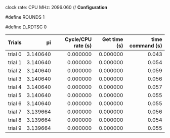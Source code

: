 clock rate:
CPU MHz:             2096.060
// **Configuration**

#define ROUNDS 1

#define D_RDTSC 0

| Trials | pi | Cycle/CPU rate (s) | Get time (s) | time command (s) |
|-:|-:|-:|-:|-:|
| trial 0 |  3.140640 | 0.000000 | 0.000000 | 0.043 |
| trial 1 |  3.140640 | 0.000000 | 0.000000 | 0.054 |
| trial 2 |  3.140640 | 0.000000 | 0.000000 | 0.059 |
| trial 3 |  3.140640 | 0.000000 | 0.000000 | 0.056 |
| trial 4 |  3.140640 | 0.000000 | 0.000000 | 0.057 |
| trial 5 |  3.140640 | 0.000000 | 0.000000 | 0.055 |
| trial 6 |  3.140640 | 0.000000 | 0.000000 | 0.055 |
| trial 7 |  3.139664 | 0.000000 | 0.000000 | 0.056 |
| trial 8 |  3.139664 | 0.000000 | 0.000000 | 0.054 |
| trial 9 |  3.139664 | 0.000000 | 0.000000 | 0.055 |
